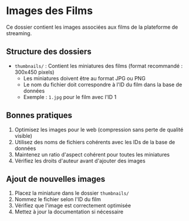 # Images des Films

Ce dossier contient les images associées aux films de la plateforme de streaming.

## Structure des dossiers

- `thumbnails/` : Contient les miniatures des films (format recommandé : 300x450 pixels)
  - Les miniatures doivent être au format JPG ou PNG
  - Le nom du fichier doit correspondre à l'ID du film dans la base de données
  - Exemple : `1.jpg` pour le film avec l'ID 1

## Bonnes pratiques

1. Optimisez les images pour le web (compression sans perte de qualité visible)
2. Utilisez des noms de fichiers cohérents avec les IDs de la base de données
3. Maintenez un ratio d'aspect cohérent pour toutes les miniatures
4. Vérifiez les droits d'auteur avant d'ajouter des images

## Ajout de nouvelles images

1. Placez la miniature dans le dossier `thumbnails/`
2. Nommez le fichier selon l'ID du film
3. Vérifiez que l'image est correctement optimisée
4. Mettez à jour la documentation si nécessaire 